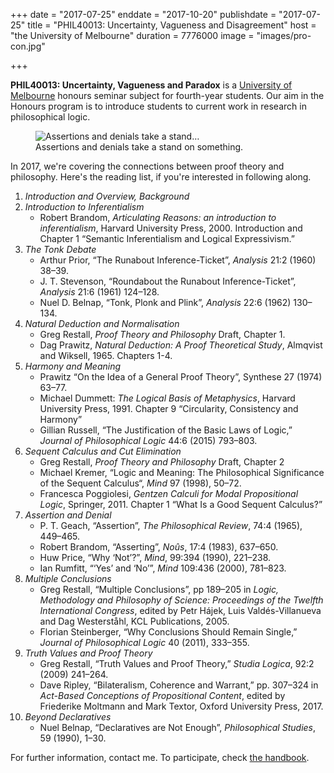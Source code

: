 +++
date = "2017-07-25"
enddate = "2017-10-20"
publishdate = "2017-07-25"
title = "PHIL40013: Uncertainty, Vagueness and Disagreement"
host = "the University of Melbourne"
duration = 7776000
image = "images/pro-con.jpg"


+++

**<span class="caps">PHIL40013</span>: Uncertainty, Vagueness and Paradox** is a [University of Melbourne](http://unimelb.edu.au) honours seminar subject for fourth-year students. Our aim in the Honours program is to introduce students to current work in research in philosophical logic. 

<figure>
	<img src="/images/pro-con.jpg" alt="Assertions and denials take a stand…">
<figcaption>Assertions and denials take a stand on something.</figcaption>
</figure>

In 2017, we're covering the connections between proof theory and philosophy. Here's the reading list, if you're interested in following along. 



1. *Introduction and Overview, Background*
2. *Introduction to Inferentialism*
	* Robert Brandom, _Articulating Reasons: an introduction to inferentialism_, Harvard University Press, 2000. Introduction and Chapter 1 “Semantic Inferentialism and Logical Expressivism.”
3. *The Tonk Debate*
	* Arthur Prior, “The Runabout Inference-Ticket”, _Analysis_ 21:2 (1960) 38–39.
	* J. T. Stevenson, “Roundabout the Runabout Inference-Ticket”, _Analysis_ 21:6 (1961) 124–128.
	* Nuel D. Belnap, “Tonk, Plonk and Plink”, _Analysis_ 22:6 (1962) 130–134.
4. *Natural Deduction and Normalisation*
	* Greg Restall, _Proof Theory and Philosophy_ Draft, Chapter 1.
	* Dag Prawitz, _Natural Deduction: A Proof Theoretical Study_, Almqvist and Wiksell, 1965. Chapters 1-4.
5. *Harmony and Meaning*
	* Prawitz “On the Idea of a General Proof Theory”, Synthese 27 (1974) 63–77.
	* Michael Dummett: _The Logical Basis of Metaphysics_, Harvard University Press, 1991. Chapter 9 “Circularity, Consistency and Harmony”
	* Gillian Russell, “The Justification of the Basic Laws of Logic,” _Journal of Philosophical Logic_ 44:6 (2015) 793–803. 
6. *Sequent Calculus and Cut Elimination*
	* Greg Restall, _Proof Theory and Philosophy_ Draft, Chapter 2
	* Michael Kremer, “Logic and Meaning: The Philosophical Significance of the Sequent Calculus“, _Mind_ 97 (1998), 50–72.
	* Francesca Poggiolesi, _Gentzen Calculi for Modal Propositional Logic_, Springer, 2011. Chapter 1 “What Is a Good Sequent Calculus?”
7. *Assertion and Denial*
	* P. T. Geach, “Assertion”, _The Philosophical Review_, 74:4 (1965), 449–465.
	* Robert Brandom, “Asserting”, _Noûs_, 17:4 (1983), 637–650.
	* Huw Price, “Why ‘Not’?”, _Mind_, 99:394 (1990), 221–238.
	* Ian Rumfitt, “‘Yes’ and ‘No’”, _Mind_ 109:436 (2000), 781–823.
8. *Multiple Conclusions*
	* Greg Restall, “Multiple Conclusions”, pp 189–205 in _Logic, Methodology and Philosophy of Science: Proceedings of the Twelfth International Congress_, edited by Petr Hájek, Luis Valdés-Villanueva and Dag Westerståhl, KCL Publications, 2005. 
	* Florian Steinberger, “Why Conclusions Should Remain Single,” _Journal of Philosophical Logic_ 40 (2011), 333–355.
9. *Truth Values and Proof Theory*
	* Greg Restall, “Truth Values and Proof Theory,” _Studia Logica_, 92:2 (2009) 241–264.
	* Dave Ripley, “Bilateralism, Coherence and Warrant,” pp. 307–324 in _Act-Based Conceptions of Propositional Content_, edited by Friederike Moltmann and Mark Textor, Oxford University Press, 2017.
10. *Beyond Declaratives*
	* Nuel Belnap, “Declaratives are Not Enough”, _Philosophical Studies_, 59 (1990), 1–30.

For further information, contact me. To participate, check [the handbook](https://handbook.unimelb.edu.au/view/2017/PHIL40013).